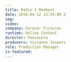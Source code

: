 ```yaml
---
title: Radio 1 Reeboot
date: 2016-04-12 13:35:00 Z
img: 
video: 
company: Forever Pictures
runtime: Online Content
director: Pensacola
producers: Vivianne Jaspers
role: Production Manager
is-featured:
---
```


